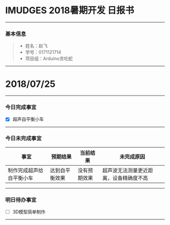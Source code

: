 # IMUDGES 2018暑期开发 日报书
--------


### 基本信息
> * 姓名：赵飞
> * 学号：0171121714
> * 项目组：Arduino贪吃蛇

--------


# 2018/07/25

--------

### 今日完成事宜
- [x] 超声自平衡小车



------
### 今日未完成事宜

| 事宜                   |预期结果     | 当前结果    | 未完成原因                          | 
| ---------------------- | -------------- |---------------| ----------------------------------  |
|制作完成超声给自平衡小车 | 达到自平衡效果|没有预期效果 | 超声波无法测量更近距离，设备精确度不高 |

-------
### 明日待办事宜
- [ ] 3D模型简单制作
 
--------
